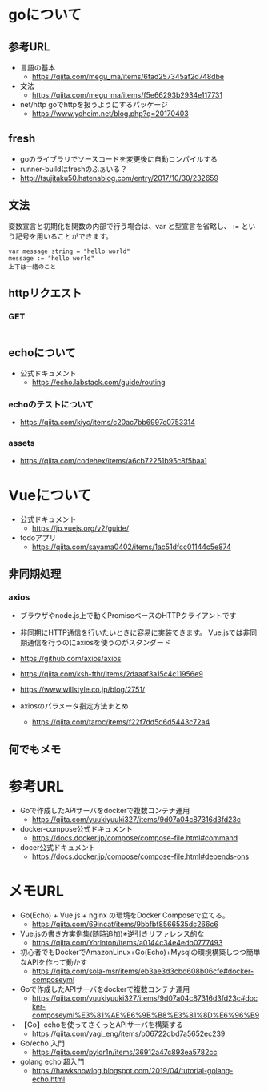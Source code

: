 
# goについて
## 参考URL
* 言語の基本
    * https://qiita.com/megu_ma/items/6fad257345af2d748dbe
* 文法
    * https://qiita.com/megu_ma/items/f5e66293b2934e117731
* net/http goでhttpを扱うようにするパッケージ
    * https://www.yoheim.net/blog.php?q=20170403
## fresh
* goのライブラリでソースコードを変更後に自動コンパイルする
* runner-buildはfreshのふぁいる？
* http://tsujitaku50.hatenablog.com/entry/2017/10/30/232659

## 文法
変数宣言と初期化を関数の内部で行う場合は、var と型宣言を省略し、 := という記号を用いることができます。

```
var message string = "hello world"
message := "hello world"
上下は一緒のこと
```

## httpリクエスト
### GET
```

```
## echoについて
* 公式ドキュメント
    * https://echo.labstack.com/guide/routing
### echoのテストについて
* https://qiita.com/kiyc/items/c20ac7bb6997c0753314
### assets
* https://qiita.com/codehex/items/a6cb72251b95c8f5baa1

# Vueについて
* 公式ドキュメント
    * https://jp.vuejs.org/v2/guide/
* todoアプリ
    * https://qiita.com/sayama0402/items/1ac51dfcc01144c5e874
## 非同期処理
### axios
* ブラウザやnode.js上で動くPromiseベースのHTTPクライアントです
* 非同期にHTTP通信を行いたいときに容易に実装できます。 Vue.jsでは非同期通信を行うのにaxiosを使うのがスタンダード
* https://github.com/axios/axios
* https://qiita.com/ksh-fthr/items/2daaaf3a15c4c11956e9
* https://www.willstyle.co.jp/blog/2751/

* axiosのパラメータ指定方法まとめ
    * https://qiita.com/taroc/items/f22f7dd5d6d5443c72a4
## 何でもメモ

# 参考URL

* Goで作成したAPIサーバをdockerで複数コンテナ運用
    * https://qiita.com/yuukiyuuki327/items/9d07a04c87316d3fd23c
* docker-compose公式ドキュメント
    * https://docs.docker.jp/compose/compose-file.html#command
* docer公式ドキュメント
    * https://docs.docker.jp/compose/compose-file.html#depends-ons

# メモURL
* Go(Echo) + Vue.js + nginx の環境をDocker Composeで立てる。
    * https://qiita.com/69incat/items/9bbfbf8566535dc266c6
* Vue.jsの書き方実例集(随時追加)※逆引きリファレンス的な
    * https://qiita.com/Yorinton/items/a0144c34e4edb0777493
* 初心者でもDockerでAmazonLinux+Go(Echo)+Mysqlの環境構築しつつ簡単なAPIを作って動かす
    * https://qiita.com/sola-msr/items/eb3ae3d3cbd608b06cfe#docker-composeyml
* Goで作成したAPIサーバをdockerで複数コンテナ運用
    * https://qiita.com/yuukiyuuki327/items/9d07a04c87316d3fd23c#docker-composeyml%E3%81%AE%E6%9B%B8%E3%81%8D%E6%96%B9
* 【Go】echoを使ってさくっとAPIサーバを構築する
    * https://qiita.com/yagi_eng/items/b06722dbd7a5652ec239
* Go/echo 入門
    * https://qiita.com/pylor1n/items/36912a47c893ea5782cc
* golang echo 超入門
    * https://hawksnowlog.blogspot.com/2019/04/tutorial-golang-echo.html